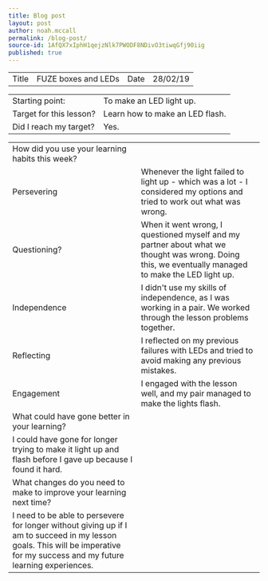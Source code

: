 ```yaml
---
title: Blog post
layout: post
author: noah.mccall
permalink: /blog-post/
source-id: 1AfQX7xIphH1qejzNlk7PWODF8NDivO3tiwqGfj90iig
published: true
---
```

<table>
  <tr>
    <td>Title</td>
    <td>FUZE boxes and LEDs</td>
    <td>Date</td>
    <td>28/02/19</td>
  </tr>
</table>


<table>
  <tr>
    <td>Starting point:</td>
    <td>To make an LED light up.</td>
  </tr>
  <tr>
    <td>Target for this lesson?</td>
    <td>Learn how to make an LED flash.</td>
  </tr>
  <tr>
    <td>Did I reach my target? </td>
    <td>Yes.</td>
  </tr>
</table>


<table>
  <tr>
    <td>How did you use your learning habits this week?</td>
    <td></td>
  </tr>
  <tr>
    <td>Persevering</td>
    <td>Whenever the light failed to light up - which was a lot - I considered my options and tried to work out what was wrong.</td>
  </tr>
  <tr>
    <td>Questioning?</td>
    <td>When it went wrong, I questioned myself and my partner about what we thought was wrong. Doing this, we eventually managed to make the LED light up.</td>
  </tr>
  <tr>
    <td>Independence</td>
    <td>I didn't use my skills of independence, as I was working in a pair. We worked through the lesson problems together.</td>
  </tr>
  <tr>
    <td>Reflecting</td>
    <td>I reflected on my previous failures with LEDs and tried to avoid making any previous mistakes.</td>
  </tr>
  <tr>
    <td>Engagement</td>
    <td>I engaged with the lesson well, and my pair managed to make the lights flash.</td>
  </tr>
  <tr>
    <td>What could have gone better in your learning?</td>
    <td></td>
  </tr>
  <tr>
    <td>I could have gone for longer trying to make it light up and flash before I gave up because I found it hard. </td>
    <td></td>
  </tr>
  <tr>
    <td>What changes do you need to make to improve your learning next time?</td>
    <td></td>
  </tr>
  <tr>
    <td>I need to be able to persevere for longer without giving up if I am to succeed in my lesson goals. This will be imperative for my success and my future learning experiences.</td>
    <td></td>
  </tr>
</table>


